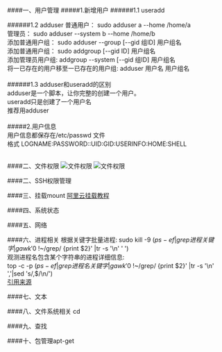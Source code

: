####一、用户管理
#####1.新增用户
######1.1 useradd

######1.2 adduser
普通用户： sudo adduser a --home /home/a <br/>
管理员：   sudo adduser --system b --home /home/b <br/>
添加普通用户组： sudo adduser --group [--gid 组ID] 用户组名 <br/>
添加普通用户组： sudo addgroup [--gid ID] 用户组名 <br/>
添加管理员用户组: addgroup --system [--gid 组ID] 用户组名 <br/>
将一已存在的用户移至一已存在的用户组: adduser 用户名 用户组名 <br/>
 <br/> 
######1.3 adduser和useradd的区别 <br/>
adduser是一个脚本，让你完整的创建一个用户。 <br/>
useradd只是创建了一个用户名<br/>
推荐用adduser <br/>
 <br/> 
#####2.用户信息 <br/>
用户信息都保存在/etc/passwd 文件 <br/>
格式  LOGNAME:PASSWORD::UID:GID:USERINFO:HOME:SHELL <br/>
 <br/> 

####二、文件权限
![文件权限](/image/1.png)
![文件权限](/image/2.png)



####二、SSH权限管理




####三、挂载mount
<a href="https://help.aliyun.com/document_detail/25426.html?spm=5176.doc25446.2.3.BwEEpk"  target="_blank"  >阿里云挂载教程</a>

####四、系统状态

####五、网络

####六、进程相关
根据关键字批量进程:  sudo kill -9 $(ps -ef|grep 进程关键字|gawk '$0 !~/grep/ {print $2}' |tr -s '\n' ' ') <br/>
观测进程名包含某个字符串的进程详细信息:<br/>
top -c -p $(ps -ef|grep 进程名关键字|gawk '$0 !~/grep/ {print $2}' |tr -s '\n' ','|sed 's/,$/\n/')<br/>
<a href="http://www.cnblogs.com/tigertall/archive/2010/05/23/1742212.html" target="_blank" >引用来源</a><br/>

####七、文本

####八、文件系统相关 cd

####九、查找

####十、包管理apt-get


